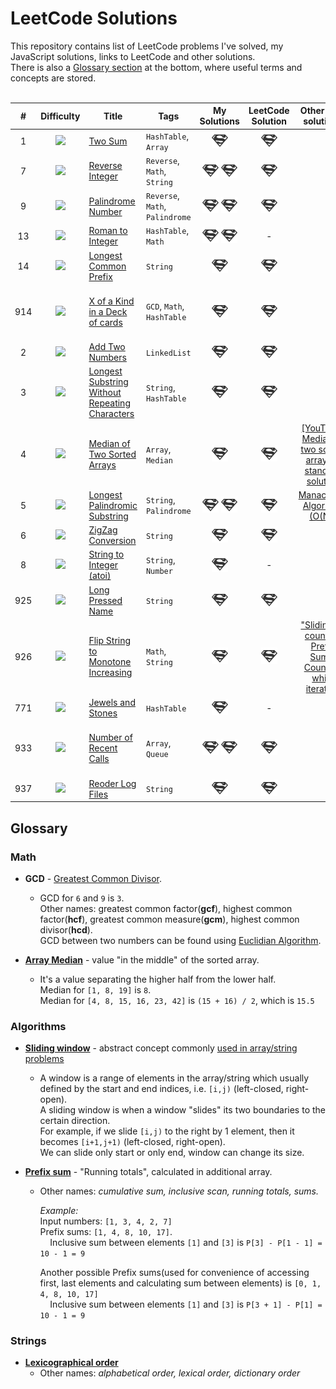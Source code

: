 # LeetCode Solutions
This repository contains list of LeetCode problems I've solved, my JavaScript solutions, links to LeetCode and other solutions.  
There is also a [Glossary section](#glossary) at the bottom, where useful terms and concepts are stored.  
<br />

| # | Difficulty | Title | Tags | My Solutions | LeetCode Solution | Other cool solutions | Solved on my own? | Date |
|:-:|:----------:|-------|------|:------------:|:-----------------:|:--------------------:|:-----------------:|:----:|
| 1 | ![][easy] | [Two Sum](https://leetcode.com/problems/two-sum/description/) | `HashTable`, `Array` | [![](./images/solution.png)](HashTable/Two_Sum_1/Two_Sum_1.js) | [![](./images/solution.png)](https://leetcode.com/problems/two-sum/solution/#) | | Yes | `2018-10-01`
| 7 | ![][easy] | [Reverse Integer](https://leetcode.com/problems/reverse-integer/description/) | `Reverse`, `Math`, `String` | [![Using string](./images/solution.png)](String/Reverse_Integer_7/[Using_String]_Reverse_Integer_7.js) [![Using Math](./images/solution.png)](Math/Reverse_Integer_7/[Using_Math]_Reverse_Integer_7.js)| [![](./images/solution.png)](https://leetcode.com/problems/reverse-integer/solution/#) | | Yes | `2018-10-02`
| 9 | ![][easy] | [Palindrome Number](https://leetcode.com/problems/palindrome-number/description/) | `Reverse`, `Math`, `Palindrome` | [![](./images/solution.png)](Math/Palindrome_Number_9/Palindrome_Number_9.js) [![](./images/solution.png)](Math/Palindrome_Number_9/[Reversing_Half_the_Number]_Palindrome_Number_9.js) | [![](./images/solution.png)](https://leetcode.com/problems/palindrome-number/solution/#) | | Yes | `2018-10-02`
| 13 | ![][easy] | [Roman to Integer](https://leetcode.com/problems/roman-to-integer/description/) | `HashTable`, `Math` | [![](./images/solution.png)](HashTable/Roman_to_Integer_13/Roman_to_Integer_13.js) [![](./images/solution.png)](HashTable/Roman_to_Integer_13/[Using_Single_Characters_Only]_Roman_to_Integer_13.js) | - | | Yes | `2018-10-03`
| 14 | ![][easy] | [Longest Common Prefix](https://leetcode.com/problems/longest-common-prefix/description/) | `String` | [![](./images/solution.png)](String/Longest_Common_Prefix_14/Longest_Common_Prefix_14.js) | [![](./images/solution.png)](https://leetcode.com/problems/longest-common-prefix/solution/#) | | Yes | `2018-10-03`
| 914 | ![][easy] | [X of a Kind in a Deck of cards](https://leetcode.com/problems/x-of-a-kind-in-a-deck-of-cards/description/) | `GCD`, `Math`, `HashTable` | [![](./images/solution.png)](Math/X_of_a_Kind_in_a_Deck_of_Cards_914/X_of_a_Kind_in_a_Deck_of_Cards_914.js) | [![](./images/solution.png)](https://leetcode.com/problems/x-of-a-kind-in-a-deck-of-cards/solution/#) | | No, almost (couldn't figure good GCD formula) | `2018-10-07`
| 2 | ![][medium] | [Add Two Numbers](https://leetcode.com/problems/add-two-numbers/description/) | `LinkedList` | [![](./images/solution.png)](LinkedList/Add_Two_Numbers_2/Add_Two_Numbers_2.js) | [![](./images/solution.png)](https://leetcode.com/problems/add-two-numbers/solution/#) | | Yes | `2018-10-07`
| 3 | ![][medium] | [Longest Substring Without Repeating Characters](https://leetcode.com/problems/longest-substring-without-repeating-characters/description/) | `String`, `HashTable` | [![](./images/solution.png)](String/Longest_Substring_Without_Repeating_Characters_3/Longest_Substring_Without_Repeating_Characters_3.js) | [![](./images/solution.png)](https://leetcode.com/problems/longest-substring-without-repeating-characters/solution/#) | | Yes, but suboptimal | `2018-10-11`
| 4 | ![][hard] | [Median of Two Sorted Arrays](https://leetcode.com/problems/median-of-two-sorted-arrays/description/) | `Array`, `Median` | [![](./images/solution.png)](Array/Median_of_Two_Sorted_Arrays_4/Median_of_Two_Sorted_Arrays_4.js) | [![](./images/solution.png)](https://leetcode.com/problems/median-of-two-sorted-arrays/solution/#) | [[YouTube] Median of two sorted arrays - standard solution](https://www.youtube.com/watch?v=CMjAo8_8JYM) | Yes, creative fast solution | `2018-10-12`
| 5 | ![][medium] | [Longest Palindromic Substring](https://leetcode.com/problems/longest-palindromic-substring/description/) | `String`, `Palindrome` | [![](./images/solution.png)](String/Longest_Palindromic_Substring_5/Longest_Palindromic_Substring_5.js) [![](./images/solution.png)](String/Longest_Palindromic_Substring_5/[Using_helper_function]_Longest_Palindromic_Substring_5.js)| [![](./images/solution.png)](https://leetcode.com/problems/longest-palindromic-substring/solution/#) | [Manacher's Algorithm (O(N))](https://articles.leetcode.com/longest-palindromic-substring-part-ii/) | Yes | `2018-10-13`
| 6 | ![][medium] | [ZigZag Conversion](https://leetcode.com/problems/zigzag-conversion/description/) | `String` | [![](./images/solution.png)](String/ZigZag_Conversion_6/ZigZag_Conversion_6.js) | [![](./images/solution.png)](https://leetcode.com/problems/zigzag-conversion/solution/#) |  | Yes | `2018-10-14`
| 8 | ![][medium] | [String to Integer (atoi)](https://leetcode.com/problems/string-to-integer-atoi/description/) | `String`, `Number` | [![](./images/solution.png)](String/String_to_Integer_(atoi)_8/String_to_Integer_(atoi)_8.js) | - |  | Yes | `2018-10-14`
| 925 | ![][easy] | [Long Pressed Name](https://leetcode.com/problems/long-pressed-name/description/) | `String` | [![](./images/solution.png)](String/Long_Pressed_Name_925/Long_Pressed_Name_925.js) | [![](./images/solution.png)](https://leetcode.com/problems/long-pressed-name/solution/) |  | Yes | `2018-10-21`
| 926 | ![][medium] | [Flip String to Monotone Increasing](https://leetcode.com/problems/flip-string-to-monotone-increasing/description/) | `Math`, `String` | [![](./images/solution.png)](Math/Flip_String_to_Monotone_Increasing_926/Flip_String_to_Monotone_Increasing_926.js) | [![](./images/solution.png)](https://leetcode.com/problems/flip-string-to-monotone-increasing/solution/) | ["Sliding" + counting Prefix Sums](https://leetcode.com/problems/flip-string-to-monotone-increasing/discuss/183851/C%2B%2B-4-lines-O(n)-or-O(1)-DP), [Counting while iterating](https://leetcode.com/problems/flip-string-to-monotone-increasing/discuss/183896/Prefix-Suffix-Java-O(N)-One-Pass-Solution-Space-O(1)) | No, wrongly discarded thought to try all possible solutions | `2018-10-23`
| 771 | ![][easy] | [Jewels and Stones](https://leetcode.com/problems/jewels-and-stones/description/) | `HashTable` | [![](./images/solution.png)](HashTable/Jewels_and_Stones_771/Jewels_and_Stones_771.js) | - | | Yes | `2018-11-19`
| 933 | ![][easy] | [Number of Recent Calls](https://leetcode.com/problems/number-of-recent-calls/description/) | `Array`, `Queue` | [![Naive, slow solution](./images/solution.png)](Array/Number_of_Recent_Calls_933/[Initial_Naive_Slow_Solution]_Number_of_Recent_Calls_933.js) [![Using Queue - much better](./images/solution.png)](Queue/Number_of_Recent_Calls_933/Number_of_Recent_Calls_933.js) | [![](./images/solution.png)](https://leetcode.com/problems/number-of-recent-calls/solution/) | | Yes, but subopt., it's better to use Queue | `2018-11-20`
| 937 | ![][easy] | [Reoder Log Files](https://leetcode.com/problems/reorder-log-files/description/) | `String` | [![](./images/solution.png)](String/Reoder_Log_Files_937/Reoder_Log_Files_937.js) | [![Official solution is pretty slow](./images/solution.png)](https://leetcode.com/problems/reorder-log-files/solution/) | | Yes | `2018-11-24`

## Glossary
### Math
* **GCD** - [Greatest Common Divisor](https://en.wikipedia.org/wiki/Greatest_common_divisor).
    * GCD for `6` and `9` is `3`.  
    Other names: greatest common factor(**gcf**), highest common factor(**hcf**), greatest common measure(**gcm**), highest common divisor(**hcd**).  
    GCD between two numbers can be found using [Euclidian Algorithm](https://www.youtube.com/watch?v=JUzYl1TYMcU).
    
* **[Array Median](https://en.wikipedia.org/wiki/Median)** - value "in the middle" of the sorted array.  
    * It's a value separating the higher half from the lower half.  
    Median for `[1, 8, 19]` is `8`.  
    Median for `[4, 8, 15, 16, 23, 42]` is `(15 + 16) / 2`,  which is `15.5`
    
    
### Algorithms
* **[Sliding window](https://wcipeg.com/wiki/Sliding_window)** - abstract concept commonly [used in array/string problems](https://leetcode.com/problems/longest-substring-without-repeating-characters/solution/#)  
    * A window is a range of elements in the array/string which usually defined by the start and end indices, i.e. `[i,j)` (left-closed, right-open).  
    A sliding window is when a window "slides" its two boundaries to the certain direction.  
    For example, if we slide `[i,j)` to the right by 1 element, then it becomes `[i+1,j+1)` (left-closed, right-open).  
    We can slide only start or only end, window can change its size. 
    
* **[Prefix sum](https://en.wikipedia.org/wiki/Prefix_sum)** - "Running totals", calculated in additional array.  
    * Other names: *cumulative sum, inclusive scan, running totals, sums.*  
    
        *Example:*  
        Input numbers: `[1, 3, 4, 2, 7]`  
        Prefix sums: `[1, 4, 8, 10, 17]`.  
        &nbsp;&nbsp;&nbsp; Inclusive sum between elements `[1]` and `[3]` is `P[3] - P[1 - 1] = 10 - 1 = 9`  
        
        Another possible Prefix sums(used for convenience of accessing first, last elements and calculating sum between elements) is `[0, 1, 4, 8, 10, 17]`  
        &nbsp;&nbsp;&nbsp; Inclusive sum between elements `[1]` and `[3]` is `P[3 + 1] - P[1] = 10 - 1 = 9`
        
        
### Strings
* **[Lexicographical order](https://en.wikipedia.org/wiki/Lexicographical_order)**
    * Other names: *alphabetical order, lexical order, dictionary order*

<!-- References to images, which can be used in markdown -->
[easy]: ./images/easy.png
[medium]: ./images/medium.png
[hard]: ./images/hard.png